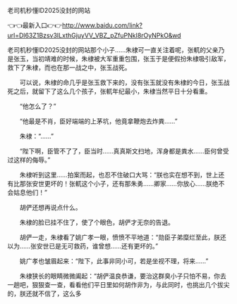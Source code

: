 老司机秒懂ID2025没封的网站

👈👈最新入口👉👉http://www.baidu.com/link?url=Dl63Z1Bzsv3ILxthGjuyVV_VBZ_pZfuPNkI8rOyNPkO&wd


老司机秒懂ID2025没封的网站那个小子……朱棣可一直关注着呢，张軏的父亲乃是张玉，当初靖难的时候，朱棣被大军重重包围，张玉于是便假扮朱棣吸引敌军，救下了朱棣，而也在那一战之中，张玉战死。

　　可以说，朱棣的命几乎是张玉救下来的，没有张玉就没有朱棣的今日，张玉战死之后，就留下了这么几个孩子，张軏年纪最小，朱棣当然平日十分看重。

　　“他怎么了？”

　　“他最是不肖，臣好端端的上茅坑，他竟拿鞭炮去炸粪……”

　　朱棣：“……”

　　“陛下啊，臣管不了了，臣当时……真真斯文扫地，浑身都是粪水……臣何曾受过这样的侮辱。”

　　朱棣听到这里……拍案而起，也忍不住破口大骂：“朕也实在想不到，世上还有比那张安世更坏的！张軏这个小子，还有那朱勇……卿家……你放心……朕绝不会姑息他们！”

　　胡俨还想再说点什么。

　　朱棣的脸已挂不住了，使了个眼色，胡俨才无奈的告退。

　　胡俨一走，朱棣看了姚广孝一眼，愤愤不平地道：“勋臣子弟糜烂至此，朕还以为……张安世已是无可救药，谁曾想……还有更坏的。”

　　姚广孝也皱眉起来：“陛下，此事非同小可，若是坐视不理，将来……”

　　朱棣狭长的眼睛微微阖起：“胡俨温良恭谦，要治这群臭小子只怕不易，你去一趟吧，狠狠查一查，看看他们平日里如何胡作非为，与此同时，也挑出几个拔尖的，朕还就不信了，这么多
